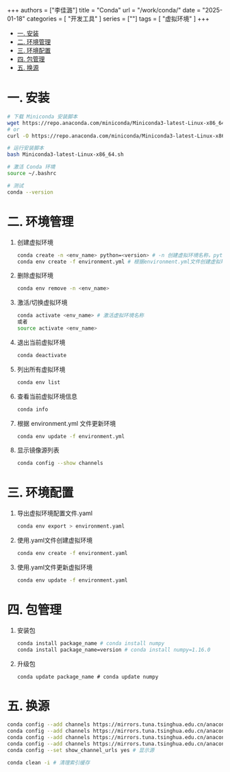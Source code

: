 +++
authors = ["李佳潞"]
title = "Conda"
url = "/work/conda/"
date = "2025-01-18"
categories = [
    "开发工具"
]
series = [""]
tags = [
    "虚拟环境"
]
+++
- [一. 安装](#一-安装)
- [二. 环境管理](#二-环境管理)
- [三. 环境配置](#三-环境配置)
- [四. 包管理](#四-包管理)
- [五. 换源](#五-换源)
# 一. 安装
```bash
# 下载 Miniconda 安装脚本
wget https://repo.anaconda.com/miniconda/Miniconda3-latest-Linux-x86_64.sh
# or
curl -O https://repo.anaconda.com/miniconda/Miniconda3-latest-Linux-x86_64.sh

# 运行安装脚本
bash Miniconda3-latest-Linux-x86_64.sh

# 激活 Conda 环境
source ~/.bashrc

# 测试
conda --version
```

# 二. 环境管理

1. 创建虚拟环境
    ```bash
    conda create -n <env_name> python=<version> # -n 创建虚拟环境名称，python=指定python版本
    conda env create -f environment.yml # 根据environment.yml文件创建虚拟环境
    ```
2. 删除虚拟环境
   ```bash
   conda env remove -n <env_name>
   ```
3. 激活/切换虚拟环境
   ```bash
   conda activate <env_name> # 激活虚拟环境名称
   或者
   source activate <env_name> 
   ```
4. 退出当前虚拟环境
   ```bash
   conda deactivate
   ```
5. 列出所有虚拟环境
   ```bash
   conda env list
   ```
6. 查看当前虚拟环境信息
   ```bash
   conda info
   ```
7. 根据 environment.yml 文件更新环境
   ```bash
   conda env update -f environment.yml
   ```

8. 显示镜像源列表
   ```bash
   conda config --show channels
   ```
   
# 三. 环境配置

1. 导出虚拟环境配置文件.yaml
   ```bash
   conda env export > environment.yaml
   ```
2. 使用.yaml文件创建虚拟环境
   ```bash
   conda env create -f environment.yaml
   ```
3. 使用.yaml文件更新虚拟环境
   ```bash
   conda env update -f environment.yaml
   ```
   
# 四. 包管理

1. 安装包
   ```bash
   conda install package_name # conda install numpy
   conda install package_name=version # conda install numpy=1.16.0
   ```
2. 升级包
   ```
   conda update package_name # conda update numpy
   ```

# 五. 换源
```bash
conda config --add channels https://mirrors.tuna.tsinghua.edu.cn/anaconda/pkgs/main/
conda config --add channels https://mirrors.tuna.tsinghua.edu.cn/anaconda/pkgs/free/
conda config --add channels https://mirrors.tuna.tsinghua.edu.cn/anaconda/cloud/pytorch/
conda config --add channels https://mirrors.tuna.tsinghua.edu.cn/anaconda/cloud/conda-forge/
conda config --set show_channel_urls yes # 显示源

conda clean -i # 清理索引缓存
```
    